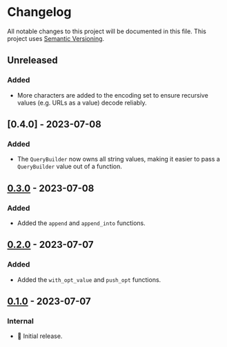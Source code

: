 # Changelog

All notable changes to this project will be documented in this file.
This project uses [Semantic Versioning](https://semver.org/spec/v2.0.0.html).

## Unreleased

### Added

- More characters are added to the encoding set to ensure recursive values
  (e.g. URLs as a value) decode reliably.

## [0.4.0] - 2023-07-08

### Added

- The `QueryBuilder` now owns all string values, making it easier to pass
  a `QueryBuilder` value out of a function.

## [0.3.0] - 2023-07-08

### Added

- Added the `append` and `append_into` functions.

## [0.2.0] - 2023-07-07

### Added

- Added the `with_opt_value` and `push_opt` functions.

## [0.1.0] - 2023-07-07

### Internal

- 🎉 Initial release.

[0.3.0]: https://github.com/sunsided/query-string-builder/releases/tag/0.3.0

[0.2.0]: https://github.com/sunsided/query-string-builder/releases/tag/0.2.0

[0.1.0]: https://github.com/sunsided/query-string-builder/releases/tag/0.1.0
